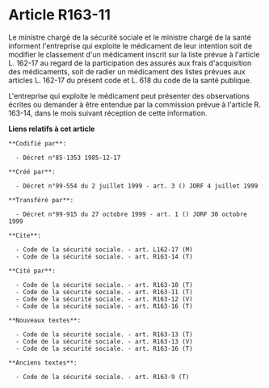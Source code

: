 # Article R163-11

Le ministre chargé de la sécurité sociale et le ministre chargé de la santé informent l'entreprise qui exploite le médicament
de leur intention soit de modifier le classement d'un médicament inscrit sur la liste prévue à l'article L. 162-17 au regard
de la participation des assurés aux frais d'acquisition des médicaments, soit de radier un médicament des listes prévues aux
articles L. 162-17 du présent code et L. 618 du code de la santé publique.

L'entreprise qui exploite le médicament peut présenter des observations écrites ou demander à être entendue par la commission
prévue à l'article R. 163-14, dans le mois suivant réception de cette information.

**Liens relatifs à cet article**

	**Codifié par**:

	  - Décret n°85-1353 1985-12-17

	**Créé par**:

	  - Décret n°99-554 du 2 juillet 1999 - art. 3 () JORF 4 juillet 1999

	**Transféré par**:

	  - Décret n°99-915 du 27 octobre 1999 - art. 1 () JORF 30 octobre 1999

	**Cite**:

	  - Code de la sécurité sociale. - art. L162-17 (M)
	  - Code de la sécurité sociale. - art. R163-14 (T)

	**Cité par**:

	  - Code de la sécurité sociale. - art. R163-10 (T)
	  - Code de la sécurité sociale. - art. R163-11 (T)
	  - Code de la sécurité sociale. - art. R163-12 (V)
	  - Code de la sécurité sociale. - art. R163-16 (T)

	**Nouveaux textes**:

	  - Code de la sécurité sociale. - art. R163-13 (T)
	  - Code de la sécurité sociale. - art. R163-13 (V)
	  - Code de la sécurité sociale. - art. R163-16 (T)

	**Anciens textes**:

	  - Code de la sécurité sociale. - art. R163-9 (T)

